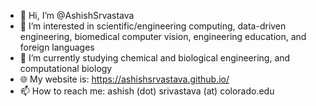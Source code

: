 - 👋 Hi, I’m @AshishSrvastava
- 👀 I’m interested in scientific/engineering computing, data-driven engineering, biomedical computer vision, engineering education, and foreign languages
- 🌱 I’m currently studying chemical and biological engineering, and computational biology
- 🌐 My website is: https://ashishsrvastava.github.io/
- 📫 How to reach me: ashish (dot) srivastava (at) colorado.edu

<!---
AshishSrvastava/AshishSrvastava is a ✨ special ✨ repository because its `README.md` (this file) appears on your GitHub profile.
You can click the Preview link to take a look at your changes.
--->
